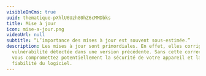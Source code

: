 ```yaml
---
visibleInCms: true
uuid: thematique-pXhlU6Uzh80hZ6cMMDbks
title: Mise à jour
icon: mise-a-jour.png
videoUrl: null
subtitle: “L’importance des mises à jour est souvent sous-estimée.”
description: Les mises à jour sont primordiales. En effet, elles corrigent une
  vulnérabilité détectée dans une version précédente. Sans cette correction,
  vous compromettez potentiellement la sécurité de votre appareil et la
  fiabilité du logiciel.
---
```

